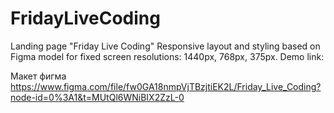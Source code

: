 # FridayLiveCoding

Landing page "Friday Live Coding"
Responsive layout and styling based on Figma model for fixed screen resolutions: 1440px, 768px, 375px.
Demo link: 

Макет фигма https://www.figma.com/file/fw0GA18nmpVjTBzjtiEK2L/Friday_Live_Coding?node-id=0%3A1&t=MUtQl6WNiBIX2ZzL-0
